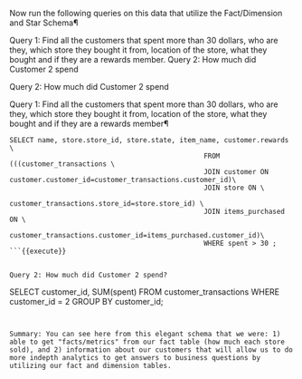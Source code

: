 Now run the following queries on this data that utilize the Fact/Dimension and Star Schema¶

Query 1: Find all the customers that spent more than 30 dollars, who are they, which store they bought it from, location of the store, what they bought and if they are a rewards member.
Query 2: How much did Customer 2 spend

Query 2: How much did Customer 2 spend 


Query 1: Find all the customers that spent more than 30 dollars, who are they, which store they bought it from, location of the store, what they bought and if they are a rewards member¶


```
SELECT name, store.store_id, store.state, item_name, customer.rewards \
                                                FROM (((customer_transactions \
                                                JOIN customer ON customer.customer_id=customer_transactions.customer_id)\
                                                JOIN store ON \
                                                customer_transactions.store_id=store.store_id) \
                                                JOIN items_purchased ON \
                                                customer_transactions.customer_id=items_purchased.customer_id)\
                                                WHERE spent > 30 ;
```{{execute}}


Query 2: How much did Customer 2 spend?
```
SELECT customer_id, SUM(spent) FROM customer_transactions WHERE customer_id = 2 GROUP BY customer_id;
```{{execute}}


Summary: You can see here from this elegant schema that we were: 1) able to get "facts/metrics" from our fact table (how much each store sold), and 2) information about our customers that will allow us to do more indepth analytics to get answers to business questions by utilizing our fact and dimension tables.
